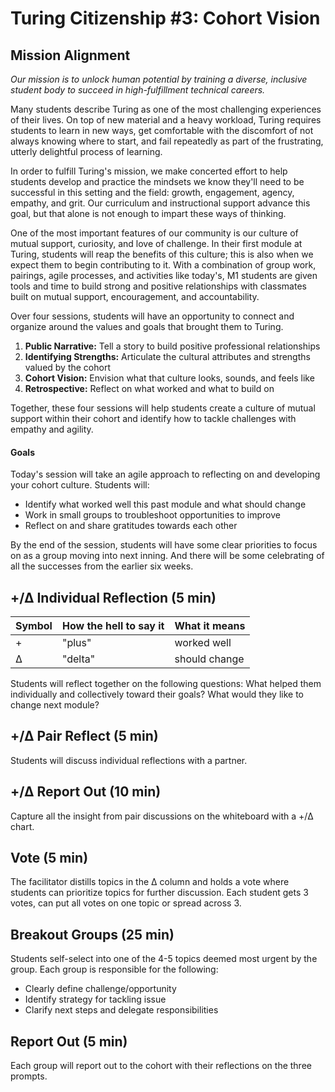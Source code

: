 # Turing Citizenship #3: Cohort Vision

## Mission Alignment
*Our mission is to unlock human potential by training a diverse, inclusive student body to succeed in high-fulfillment technical careers.*

Many students describe Turing as one of the most challenging experiences of their lives. On top of new material and a heavy workload, Turing requires students to learn in new ways, get comfortable with the discomfort of not always knowing where to start, and fail repeatedly as part of the frustrating, utterly delightful process of learning.

In order to fulfill Turing's mission, we make concerted effort to help students develop and practice the mindsets we know they'll need to be successful in this setting and the field: growth, engagement, agency, empathy, and grit. Our curriculum and instructional support advance this goal, but that alone is not enough to impart these ways of thinking.

One of the most important features of our community is our culture of mutual support, curiosity, and love of challenge. In their first module at Turing, students will reap the benefits of this culture; this is also when we expect them to begin contributing to it. With a combination of group work, pairings, agile processes, and activities like today's, M1 students are given tools and time to build strong and positive relationships with classmates built on mutual support, encouragement, and accountability.

Over four sessions, students will have an opportunity to connect and organize around the values and goals that brought them to Turing.

  1. **Public Narrative:** Tell a story to build positive professional relationships
  2. **Identifying Strengths:** Articulate the cultural attributes and strengths valued by the cohort
  3. **Cohort Vision:** Envision what that culture looks, sounds, and feels like
  4. **Retrospective:** Reflect on what worked and what to build on

Together, these four sessions will help students create a culture of mutual support within their cohort and identify how to tackle challenges with empathy and agility.  


#### Goals
Today's session will take an agile approach to reflecting on and developing your cohort culture. Students will:

* Identify what worked well this past module and what should change
* Work in small groups to troubleshoot opportunities to improve
* Reflect on and share gratitudes towards each other

By the end of the session, students will have some clear priorities to focus on as a group moving into next inning. And there will be some celebrating of all the successes from the earlier six weeks.

## +/Δ Individual Reflection (5 min)
| Symbol | How the hell to say it | What it means|
| ---- |----- | ------|
| + | "plus" | worked well |
| Δ | "delta" | should change |

Students will reflect together on the following questions: What helped them individually and collectively toward their goals? What would they like to change next module?


## +/Δ Pair Reflect (5 min)
Students will discuss individual reflections with a partner.


## +/Δ Report Out (10 min)
Capture all the insight from pair discussions on the whiteboard with a +/Δ chart.


## Vote (5 min)
The facilitator distills topics in the Δ column and holds a vote where students can prioritize topics for further discussion. Each student gets 3 votes, can put all votes on one topic or spread across 3.


## Breakout Groups (25 min)
Students self-select into one of the 4-5 topics deemed most urgent by the group. Each group is responsible for the following:

* Clearly define challenge/opportunity
* Identify strategy for tackling issue
* Clarify next steps and delegate responsibilities


## Report Out (5 min)
Each group will report out to the cohort with their reflections on the three prompts.
